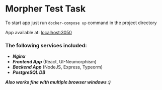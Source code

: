 # Morpher Test Task

To start app just run `docker-compose up` command in the project directory

App available at: [localhost:3050](http://localhost:3050)

### The following services included:
* ***Nginx***
* ***Frontend App*** (React, UI-Neumorphism)
* ***Backend App*** (NodeJS, Express, Typeorm)
* ***PostgreSQL DB***

***Also works fine with multiple browser windows :)***
